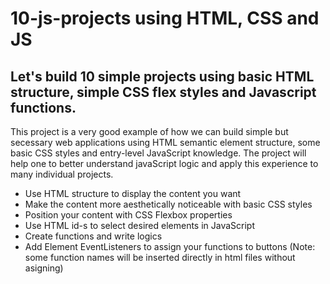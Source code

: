 # 10-js-projects using HTML, CSS and JS

## Let's build 10 simple projects using basic HTML structure, simple CSS flex styles and Javascript functions.

  This project is a very good example of how we can build simple but secessary web applications using 
HTML semantic element structure, some basic CSS styles and entry-level JavaScript knowledge. 
The project will help one to better understand javaScript logic and apply this experience to many individual projects.

* Use HTML structure to display the content you want
* Make the content more aesthetically noticeable with basic CSS styles
* Position your content with CSS Flexbox properties
* Use HTML id-s to select desired elements in JavaScript
* Create functions and write logics
* Add Element EventListeners to assign your functions to buttons (Note: some function names will be inserted directly in html files without asigning)


